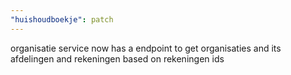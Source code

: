 ```yaml
---
"huishoudboekje": patch
---
```


organisatie service now has a endpoint to get organisaties and its afdelingen and rekeningen based on rekeningen ids
